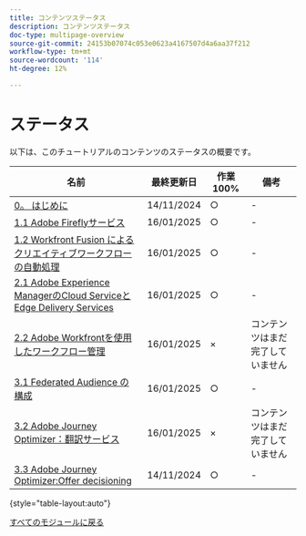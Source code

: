```yaml
---
title: コンテンツステータス
description: コンテンツステータス
doc-type: multipage-overview
source-git-commit: 24153b07074c053e0623a4167507d4a6aa37f212
workflow-type: tm+mt
source-wordcount: '114'
ht-degree: 12%

---
```


# ステータス

以下は、このチュートリアルのコンテンツのステータスの概要です。

| 名前 | 最終更新日 | 作業 100% | 備考 |
| ---------------------- | ------------ | ------------ |------------ |
| [0。 はじめに ](./modules/getting-started/gettingstarted/getting-started.md) | 14/11/2024 | ○ | - |
| [1.1 Adobe Fireflyサービス ](./modules/creative-cloud/module1.1/firefly-services.md) | 16/01/2025 | ○ | - |
| [1.2 Workfront Fusion によるクリエイティブワークフローの自動処理 ](./modules/creative-cloud/module1.2/automation.md) | 16/01/2025 | ○ | - |
| [2.1 Adobe Experience ManagerのCloud ServiceとEdge Delivery Services](./modules/csc/module2.1/aemcs.md) | 16/01/2025 | ○ | - |
| [2.2 Adobe Workfrontを使用したワークフロー管理 ](./modules/csc/module2.2/workfront.md) | 16/01/2025 | × | コンテンツはまだ完了していません |
| [3.1 Federated Audience の構成 ](./modules/uce/module3.1/fac.md) | 16/01/2025 | ○ | - |
| [3.2 Adobe Journey Optimizer：翻訳サービス ](./modules/uce/module3.2/ajotranslationsvcs.md) | 16/01/2025 | × | コンテンツはまだ完了していません |
| [3.3 Adobe Journey Optimizer:Offer decisioning](./modules/uce/module3.3/offer-decisioning.md) | 14/11/2024 | ○ | - |

{style="table-layout:auto"}

[すべてのモジュールに戻る](./overview.md)
